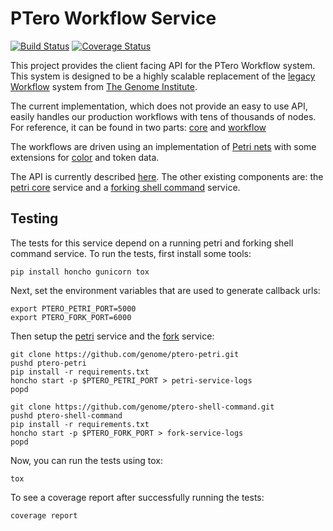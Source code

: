 # PTero Workflow Service
[![Build Status](https://travis-ci.org/mark-burnett/ptero-workflow.svg?branch=master)](https://travis-ci.org/mark-burnett/ptero-workflow)
[![Coverage Status](https://img.shields.io/coveralls/mark-burnett/ptero-workflow.svg)](https://coveralls.io/r/mark-burnett/ptero-workflow)

This project provides the client facing API for the PTero Workflow system.
This system is designed to be a highly scalable replacement of the [legacy
Workflow](https://github.com/genome/tgi-workflow) system from [The Genome
Institute](http://genome.wustl.edu/).

The current implementation, which does not provide an easy to use API, easily
handles our production workflows with tens of thousands of nodes.  For
reference, it can be found in two parts:
[core](https://github.com/genome/flow-core) and
[workflow](https://github.com/genome/flow-workflow)

The workflows are driven using an implementation of [Petri
nets](https://en.wikipedia.org/wiki/Petri_net) with some extensions for
[color](https://en.wikipedia.org/wiki/Coloured_Petri_net) and token data.

The API is currently described
[here](https://github.com/genome/ptero-apis/blob/master/workflow.md).
The other existing components are: the [petri
core](https://github.com/genome/ptero-petri) service and a [forking shell
command](https://github.com/genome/ptero-shell-command) service.


## Testing

The tests for this service depend on a running petri and forking shell command
service.  To run the tests, first install some tools:

    pip install honcho gunicorn tox

Next, set the environment variables that are used to generate callback urls:

    export PTERO_PETRI_PORT=5000
    export PTERO_FORK_PORT=6000

Then setup the [petri](https://github.com/genome/ptero-petri) service and
the [fork](https://github.com/genome/ptero-shell-command) service:

    git clone https://github.com/genome/ptero-petri.git
    pushd ptero-petri
    pip install -r requirements.txt
    honcho start -p $PTERO_PETRI_PORT > petri-service-logs
    popd

    git clone https://github.com/genome/ptero-shell-command.git
    pushd ptero-shell-command
    pip install -r requirements.txt
    honcho start -p $PTERO_FORK_PORT > fork-service-logs
    popd

Now, you can run the tests using tox:

    tox

To see a coverage report after successfully running the tests:

    coverage report
